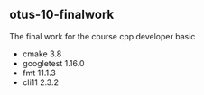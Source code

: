 ## otus-10-finalwork
The final work for the course cpp developer basic

* cmake 3.8
* googletest 1.16.0
* fmt 11.1.3
* cli11 2.3.2
